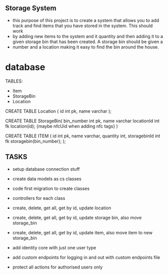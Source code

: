 ## Storage System

- this purpose of this project is to create a system that allows you to add track and find items that you have stored in the system. This should work
- by adding new items to the system and it quantity and then adding it to a given storage bin that has been created. A storage bin should be given a 
- number and a location making it easy to find the bin around the house.

# database

TABLES:
- Item
- StorageBin
- Location

CREATE TABLE Location (
id int pk,
name varchar
);

CREATE TABLE StorageBin(
bin_number int pk,
name varchar
locationId int fk location(id);
{maybe nfcUid when adding nfc tags}
)

CREATE TABLE ITEM (
id int pk,
name varchar,
quantity int,
storagebinId int fk storagebin(bin_number);
);



## TASKS

- setup database connection stuff
- create data models as cs classes
- code first migration to create classes
- controllers for each class
- create, delete, get all, get by id, update location
- create, delete, get all, get by id, update storage bin, also move storage_bin
- create, delete, get all, get by id, update item, also move item to new storage_bin

- add identity core with just one user type
- add custom endpoints for logging in and out with custom endpoints file
- protect all actions for authorised users only

